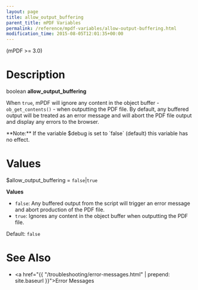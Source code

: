 ```yaml
---
layout: page
title: allow_output_buffering
parent_title: mPDF Variables
permalink: /reference/mpdf-variables/allow-output-buffering.html
modification_time: 2015-08-05T12:01:35+00:00
---
```


(mPDF >= 3.0)

# Description

boolean **allow_output_buffering**

When `true`, mPDF will ignore any content in the object buffer - `ob_get_contents()` -
when outputting the PDF file. By default, any buffered output will be treated as an error message and will abort the PDF
file output and display any errors to the browser.

<div class="alert alert-info" role="alert" markdown="1">
  **Note:** If the variable <span class="parameter">$debug</span>
  is set to `false` (default) this variable has no effect.
</div>

# Values

<span class="parameter">$allow_output_buffering</span> = `false`\|`true`

**Values**

* `false`: Any buffered output from the script
  will trigger an error message and abort production of the PDF file.
* `true`: Ignores any content in the object buffer when outputting the PDF file.

Default: `false`

# See Also

- <a href="{{ "/troubleshooting/error-messages.html" | prepend: site.baseurl }}">Error Messages</a>

